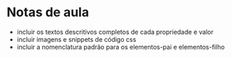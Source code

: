 # Notas de aula

* incluir os textos descritivos completos de cada propriedade e valor
* incluir imagens e snippets de código css
* incluir a nomenclatura padrão para os elementos-pai e elementos-filho
